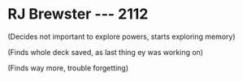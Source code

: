 # RJ Brewster --- 2112

(Decides not important to explore powers, starts exploring memory)

(Finds whole deck saved, as last thing ey was working on)

(Finds way more, trouble forgetting)
